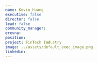 ```yaml
---
name: Kevin Huang
executive: false
director: false
lead: false
community_manager:   
erevna:  
position:  
project: FinTech Industry
image: ../assets/default_exec_image.png
linkedin:
---
```

